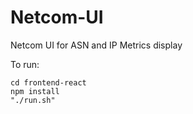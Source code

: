 # Netcom-UI
Netcom UI for ASN and IP Metrics display

To run: 

```
cd frontend-react
npm install
"./run.sh"
```

